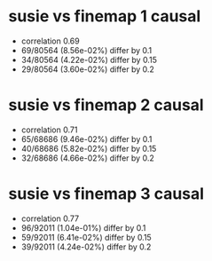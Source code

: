 # susie vs finemap  1 causal

- correlation 0.69
- 69/80564 (8.56e-02%) differ by 0.1
- 34/80564 (4.22e-02%) differ by 0.15
- 29/80564 (3.60e-02%) differ by 0.2


# susie vs finemap  2 causal

- correlation 0.71
- 65/68686 (9.46e-02%) differ by 0.1
- 40/68686 (5.82e-02%) differ by 0.15
- 32/68686 (4.66e-02%) differ by 0.2


# susie vs finemap  3 causal

- correlation 0.77
- 96/92011 (1.04e-01%) differ by 0.1
- 59/92011 (6.41e-02%) differ by 0.15
- 39/92011 (4.24e-02%) differ by 0.2


